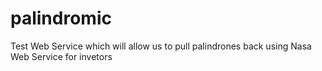 # palindromic
Test Web Service which will allow us to pull palindrones back using Nasa Web Service
for invetors
